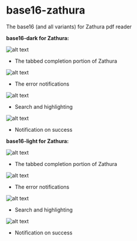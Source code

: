 base16-zathura
==============

The base16 (and all variants) for Zathura pdf reader

**base16-dark for Zathura:**

![alt text](https://github.com/esn89/base16-zathura/blob/master/screenies/zathura-dark-completion.png "Completion Tab")
* The tabbed completion portion of Zathura

![alt text](https://github.com/esn89/base16-zathura/blob/master/screenies/zathura-dark-error.png "Error notifications")
* The error notifications

![alt text](https://github.com/esn89/base16-zathura/blob/master/screenies/zathura-dark-search.png "Search and highlight")
* Search and highlighting

![alt text](https://github.com/esn89/base16-zathura/blob/master/screenies/zathura-successnote.png "Succesfully selected")
* Notification on success

**base16-light for Zathura:**

![alt text](https://github.com/esn89/base16-zathura/blob/master/screenies/zathura-light-completion.png "Completion Tab")
* The tabbed completion portion of Zathura

![alt text](https://github.com/esn89/base16-zathura/blob/master/screenies/zathura-light-error.png "Error notifications")
* The error notifications

![alt text](https://github.com/esn89/base16-zathura/blob/master/screenies/zathura-light-search.png "Search and highlight")
* Search and highlighting

![alt text](https://github.com/esn89/base16-zathura/blob/master/screenies/zathura-light-successnote.png "Succesfully selected")
* Notification on success
